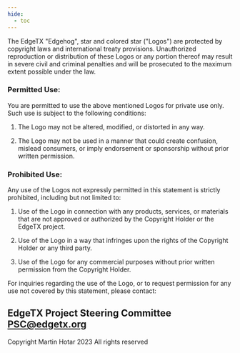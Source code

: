 ```yaml
---
hide:
  - toc
---
```


The EdgeTX "Edgehog", star and colored star ("Logos") are protected by copyright laws and international treaty provisions. Unauthorized reproduction or distribution of these Logos or any portion thereof may result in severe civil and criminal penalties and will be prosecuted to the maximum extent possible under the law.

### Permitted Use:
You are permitted to use the above mentioned Logos for private use only. Such use is subject to the following conditions:

1. The Logo may not be altered, modified, or distorted in any way.

2. The Logo may not be used in a manner that could create confusion, mislead consumers, or imply endorsement or sponsorship without prior written permission.

### Prohibited Use:
Any use of the Logos not expressly permitted in this statement is strictly prohibited, including but not limited to:

1. Use of the Logo in connection with any products, services, or materials that are not approved or authorized by the Copyright Holder or the EdgeTX project.

2. Use of the Logo in a way that infringes upon the rights of the Copyright Holder or any third party.

3. Use of the Logo for any commercial purposes without prior written permission from the Copyright Holder.

For inquiries regarding the use of the Logo, or to request permission for any use not covered by this statement, please contact:

EdgeTX Project Steering Committee
PSC@edgetx.org
---
Copyright Martin Hotar 2023
All rights reserved
